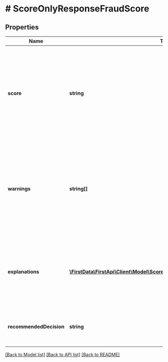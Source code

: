 # # ScoreOnlyResponseFraudScore

## Properties

Name | Type | Description | Notes
------------ | ------------- | ------------- | -------------
**score** | **string** | The score attributed to this request by our machine learning system, ranging from 0 (less likely to be fraud) to 1000 (more likely to be fraud). | [optional] 
**warnings** | **string[]** | A list of non-critical warnings raised while processing the request. Warnings included in this list will have integration and data-quality related messages. | [optional] 
**explanations** | [**\FirstData\FirstApi\Client\Model\ScoreOnlyResponseFraudScoreExplanations[]**](ScoreOnlyResponseFraudScoreExplanations.md) | Explanation of the fraud score applied consisting of a description, type of the explanation, and rule (if applicable). | [optional] 
**recommendedDecision** | **string** | The action that should be taken for the request that was sent. | [optional] 

[[Back to Model list]](../../README.md#documentation-for-models) [[Back to API list]](../../README.md#documentation-for-api-endpoints) [[Back to README]](../../README.md)


